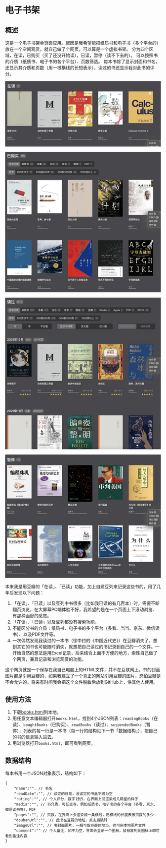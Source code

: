 # 电子书架
## 概述
这是一个电子书架单页面应用。起因是我希望能把纸质书和电子书（多个平台的）放在一个空间观赏，就自己做了个网页，可以算是一个虚拟书架。
分为四个区域，在读，已购买（买了还没开始读），已读，暂停（读不下去的）。
可以按照书的介质（纸质书、电子书的各个平台）、页数筛选。
每本书除了显示封面和书名，还显示其介质和页数（用一根横线的长短表示），读过的书还显示我对此书的评分。

![](images/screenshot-0.JPG)

![](images/screenshot-1.JPG)

![](images/screenshot-2.JPG)

![](images/screenshot-3.JPG)

本来我是用豆瓣的「在读」、「已读」功能，加上自建豆列来记录这些书的，用了几年后发现以下问题：
1. 「在读」、「已读」以及豆列中书很多（比如我已读的有几百本）时，需要不断翻页浏览，在大屏幕PC端体验不好，我希望的是在一个页面上下滚动浏览、有那种画廊的感觉。
2. 「在读」、「已读」以及豆列都没有搜索功能。
3. 不能区分书的介质：纸质书、电子书的多个平台（多看、当当、京东、微信读书）、以及PDF文件等。
4. 一次偶然发现我读过的一本书（徐中约的《中国近代史》）在豆瓣消失了，想到其它的书也可能随时消失，就想把自己读过的书记录到自己的一个文件。一开始自然的想法是用Excel记录，后来结合上面不方便的地方，索性自己做了个网页，兼具记录和浏览观赏的功能。

这个网页就是一个保存在我自己电脑上的HTML文件，并不在互联网上。书的封面图片都是引用豆瓣的，如果我建立了一个真正的网站引用豆瓣的图片，恐怕豆瓣是不会允许的。将来有时间我会把这个文件脱敏后放到GitHub上，供其他人使用。

## 使用方法
1. 下载[books.html](books.html)到本地。
2. 用任意文本编辑器打开`books.html`，找到4个JSON列表：`readingBooks`（在读）、`boughtBooks`（已购买）、`readBooks`（读过）、`suspendedBooks`（暂停），列表的每一行是一本书（每一行的结构见下一节「数据结构」），把自己的书的信息输入进去。
3. 用浏览器打开`books.html`，即可看到网页。

## 数据结构
每本书用一个JSON对象表示，结构如下：
```
{
    "name":"", // 书名
    "readDate":"", // 读完的日期，没读完的书此字段为空
    "rating":"", // 个人评分，数字1到5，在界面上回渲染成几颗星的样子
    "media":"", // 书介质，可任意写，例如纸质书，电子书的各个平台（多看、京东、微信读书等），PDF
    "pages":"", // 页数，在界面上会渲染成一条横线，用横线的长度表示页数的多少
    "doubanUrl":"", // 此书在豆瓣的地址，点击后跳转
    "imageUrl":"", // 书封面图片，一般可取豆瓣的地址，也可用本地图片文件
    "comment":"" // 个人备注，如不为空，界面会显示一个图标，鼠标放到此图标上即可看到备注内容
}
```

